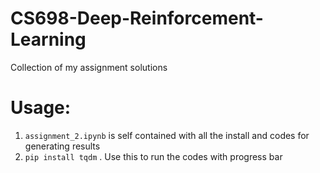 # CS698-Deep-Reinforcement-Learning
Collection of my assignment solutions

# Usage:
1. ```assignment_2.ipynb``` is self contained with all the install and codes for generating results
2. ```pip install tqdm``` . Use this to run the codes with progress bar
